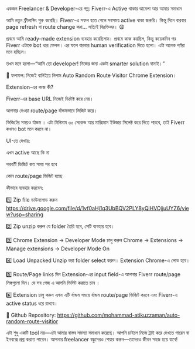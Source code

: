 একজন Freelancer & Developer-এর গল্প: Fiverr-এ Active থাকার ঝামেলা আর আমার সমাধান

আমি নতুন  ফ্রীলান্সিং শুরু করেছি। Fiverr-এ সফল হতে গেলে সবসময় active থাকা জরুরি। 
কিন্তু দিনে বারবার page refresh বা route change করা… সত্যিই বিরক্তিকর। 😩

প্রথমে আমি ready-made extension ব্যবহার করেছিলাম। প্রথমে কাজ করছিল, কিন্তু কয়েকদিন পর Fiverr এটাকে bot ধরে ফেলল।
এর ফলে বারবার human verification দিতে হলো। এটা অনেক প্যাঁরা মনে হচ্ছিল।

তখন মনে হলো—“আমি তো developer! নিজের জন্য একটা smarter solution বানাই।”

🎯 ফলাফল: নিজেই বানিইয়ে নিলাম Auto Random Route Visitor Chrome Extension।

Extension-এর কাজ কী?

Fiverr-এর base URL নিজেই ডিটেক্ট করে নেয়।

আপনার দেওয়া route/page র্যান্ডমভাবে ভিজিট করে।

ভিজিটের সময়ও র্যান্ডম । এটা মিনিমাম ৩০ সেকেন্ড আর মাক্সিমাম ইউজার সিলেক্ট করে দিতে পারবে, তাই Fiverr কখনও bot মনে করবে না।
 

UI-তে দেখায়:

এখন active আছে কি না

পরবর্তী ভিজিট কত সময় পর হবে

কোন route/page ভিজিট হচ্ছে

কীভাবে ব্যবহার করবেন:

1️⃣ Zip file ডাউনলোড করুন
https://drive.google.com/file/d/1vf0aHj1q3UbBQV2PLY8yQlHVOjjuUYZ6/view?usp=sharing

2️⃣ Zip unzip করুন
যে folder তৈরি হবে, সেটি ব্যবহার হবে।

3️⃣ Chrome Extension → Developer Mode চালু করুন
Chrome → Extensions → Manage extensions →  Developer Mode On

4️⃣ Load Unpacked
Unzip করা folder select করুন। Extension Chrome-এ লোড হবে।

5️⃣ Route/Page links দিন
Extension-এর input field-এ আপনার Fiverr route/page লিঙ্কগুলো দিন। যে সব পেজ এ আপনি ভিসিট করাতে চান ।

6️⃣ Extension চালু করুন
এখন এটি র্যান্ডম সময়ে র্যান্ডম route/page ভিজিট করবে এবং Fiverr-এ active status ধরে রাখবে।

🔗 Github Repository: https://github.com/mohammad-atikuzzaman/auto-random-route-visitior

এটা শুধু একটি tool নয়—এটা আমার বাস্তব সমস্যা সমাধান করেছে।
আপনি চাইলে নিজে ট্রাই করে দেখতে পারেন বা ইনবক্সে প্রশ্ন করতে পারেন।
আপনার freelancer বন্ধুদেরও শেয়ার করুন—তাদেরও জীবন সহজ হয়ে যাবে! 

